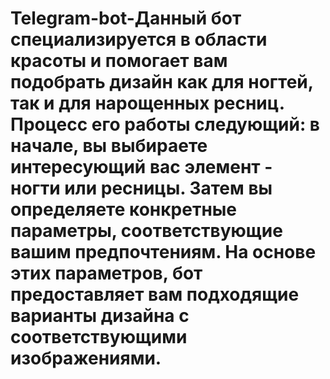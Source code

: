 # Telegram-bot-Данный бот специализируется в области красоты и помогает вам подобрать дизайн как для ногтей, так и для нарощенных ресниц. Процесс его работы следующий: в начале, вы выбираете интересующий вас элемент - ногти или ресницы. Затем вы определяете конкретные параметры, соответствующие вашим предпочтениям. На основе этих параметров, бот предоставляет вам подходящие варианты дизайна с соответствующими изображениями.
